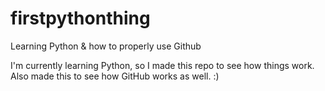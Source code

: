 # firstpythonthing
Learning Python &amp; how to properly use Github

I'm currently learning Python, so I made this repo to see how things work. Also made this to see how GitHub works as well. :)
